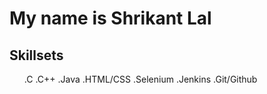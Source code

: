 <h1>My name is Shrikant Lal</h1>
<h2>Skillsets</h2>
<ul>
<l1>.C</li>
<l1>.C++</li>
<l1>.Java</li>
<l1>.HTML/CSS</li>
<l1>.Selenium</li>
<l1>.Jenkins</li>
<l1>.Git/Github</li>
</ul>
